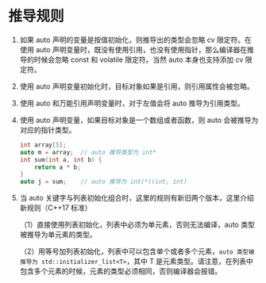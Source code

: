 # 推导规则

1. 如果 auto 声明的变量是按值初始化，则推导出的类型会忽略 cv 限定符。在使用 auto 声明变量时，既没有使用引用，也没有使用指针，那么编译器在推导的时候会忽略 const 和 volatile 限定符。当然 auto 本身也支持添加 cv 限定符。

2. 使用 auto 声明变量初始化时，目标对象如果是引用，则引用属性会被忽略。

3. 使用 auto 和万能引用声明变量时，对于左值会将 auto 推导为引用类型。

4. 使用 auto 声明变量，如果目标对象是一个数组或者函数，则 auto 会被推导为对应的指针类型。

   ```c++
   int array[5];
   auto m = array;	// auto 推导类型为 int*
   int sum(int a, int b) {
       return a * b;
   }
   auto j = sum;	// auto 推导为 int(*)(int, int)
   ```

5. 当 auto 关键字与列表初始化组合时，这里的规则有新旧两个版本，这里介绍新规则（C++17 标准）

   （1）直接使用列表初始化，列表中必须为单元素，否则无法编译，auto 类型被推导为单元素的类型。

   （2）用等号加列表初始化，列表中可以包含单个或者多个元素，`auto 类型被推导为 std::initializer_list<T>`，其中 T 是元素类型。请注意，在列表中包含多个元素的时候，元素的类型必须相同，否则编译器会报错。